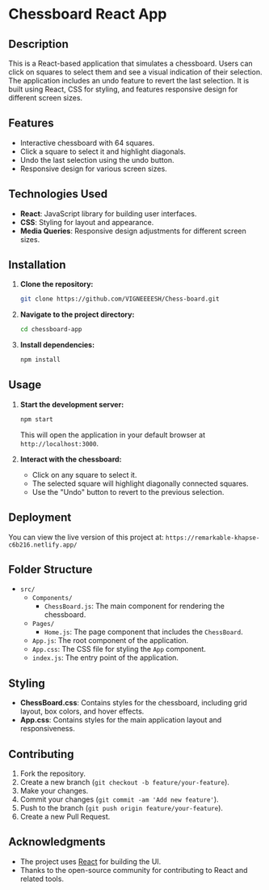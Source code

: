 # Chessboard React App

## Description

This is a React-based application that simulates a chessboard. Users can click on squares to select them and see a visual indication of their selection. The application includes an undo feature to revert the last selection. It is built using React, CSS for styling, and features responsive design for different screen sizes.

## Features

- Interactive chessboard with 64 squares.
- Click a square to select it and highlight diagonals.
- Undo the last selection using the undo button.
- Responsive design for various screen sizes.

## Technologies Used

- **React**: JavaScript library for building user interfaces.
- **CSS**: Styling for layout and appearance.
- **Media Queries**: Responsive design adjustments for different screen sizes.

## Installation

1. **Clone the repository:**

   ```bash
   git clone https://github.com/VIGNEEEESH/Chess-board.git
   ```

2. **Navigate to the project directory:**

   ```bash
   cd chessboard-app
   ```

3. **Install dependencies:**

   ```bash
   npm install
   ```

## Usage

1. **Start the development server:**

   ```bash
   npm start
   ```

   This will open the application in your default browser at `http://localhost:3000`.

2. **Interact with the chessboard:**
   - Click on any square to select it.
   - The selected square will highlight diagonally connected squares.
   - Use the "Undo" button to revert to the previous selection.

## Deployment

You can view the live version of this project at: `https://remarkable-khapse-c6b216.netlify.app/`

## Folder Structure

- `src/`
  - `Components/`
    - `ChessBoard.js`: The main component for rendering the chessboard.
  - `Pages/`
    - `Home.js`: The page component that includes the `ChessBoard`.
  - `App.js`: The root component of the application.
  - `App.css`: The CSS file for styling the `App` component.
  - `index.js`: The entry point of the application.

## Styling

- **ChessBoard.css**: Contains styles for the chessboard, including grid layout, box colors, and hover effects.
- **App.css**: Contains styles for the main application layout and responsiveness.

## Contributing

1. Fork the repository.
2. Create a new branch (`git checkout -b feature/your-feature`).
3. Make your changes.
4. Commit your changes (`git commit -am 'Add new feature'`).
5. Push to the branch (`git push origin feature/your-feature`).
6. Create a new Pull Request.

## Acknowledgments

- The project uses [React](https://reactjs.org/) for building the UI.
- Thanks to the open-source community for contributing to React and related tools.
